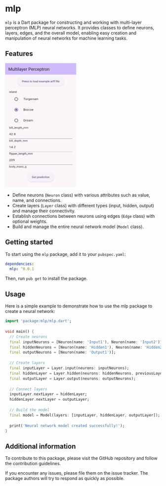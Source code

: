 # mlp

`mlp` is a Dart package for constructing and working with multi-layer perceptron (MLP) neural networks. It provides classes to define neurons, layers, edges, and the overall model, enabling easy creation and manipulation of neural networks for machine learning tasks.

## Features

<img src="https://github.com/MURABIT-PASHA/Images/blob/main/mlp_example.gif" alt="Flutter App Demo" width="230" height="400">

- Define neurons (`Neuron` class) with various attributes such as value, name, and connections.
- Create layers (`Layer` class) with different types (input, hidden, output) and manage their connectivity.
- Establish connections between neurons using edges (`Edge` class) with optional weights.
- Build and manage the entire neural network model (`Model` class).

## Getting started

To start using the `mlp` package, add it to your `pubspec.yaml`:

```yaml
dependencies:
  mlp: ^0.0.1
```
Then, run `pub get` to install the package.

## Usage
Here is a simple example to demonstrate how to use the mlp package to create a neural network:
```dart
import 'package:mlp/mlp.dart';

void main() {
  // Create neurons
  final inputNeurons = [Neuron(name: 'Input1'), Neuron(name: 'Input2')];
  final hiddenNeurons = [Neuron(name: 'Hidden1'), Neuron(name: 'Hidden2')];
  final outputNeurons = [Neuron(name: 'Output1')];

  // Create layers
  final inputLayer = Layer.input(neurons: inputNeurons);
  final hiddenLayer = Layer.hidden(neurons: hiddenNeurons, previousLayer: inputLayer);
  final outputLayer = Layer.output(neurons: outputNeurons);

  // Connect layers
  inputLayer.nextLayer = hiddenLayer;
  hiddenLayer.nextLayer = outputLayer;

  // Build the model
  final model = Model(layers: [inputLayer, hiddenLayer, outputLayer]);

  print('Neural network model created successfully!');
}
```

## Additional information

To contribute to this package, please visit the GitHub repository and follow the contribution guidelines.

If you encounter any issues, please file them on the issue tracker. The package authors will try to respond as quickly as possible.